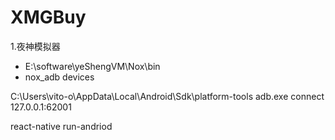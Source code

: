 # XMGBuy

1.夜神模拟器
+ E:\software\yeShengVM\Nox\bin
+ nox_adb devices

C:\Users\vito-o\AppData\Local\Android\Sdk\platform-tools
adb.exe connect 127.0.0.1:62001

react-native run-andriod
